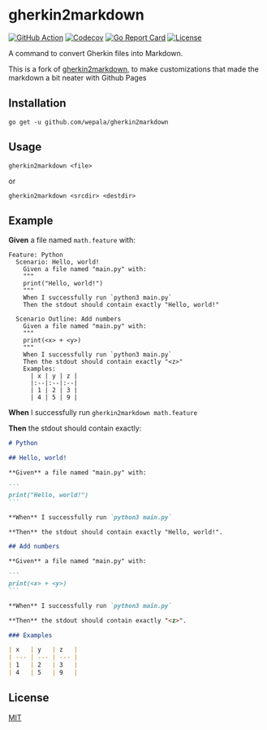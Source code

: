 # gherkin2markdown

[![GitHub Action](https://img.shields.io/github/workflow/status/wepala/gherkin2markdown/main?style=flat-square)](https://github.com/wepala/gherkin2markdown/actions)
[![Codecov](https://img.shields.io/codecov/c/github/wepala/gherkin2markdown.svg?style=flat-square)](https://codecov.io/gh/wepala/gherkin2markdown)
[![Go Report Card](https://goreportcard.com/badge/github.com/wepala/gherkin2markdown?style=flat-square)](https://goreportcard.com/report/github.com/wepala/gherkin2markdown)
[![License](https://img.shields.io/github/license/wepala/gherkin2markdown.svg?style=flat-square)](LICENSE)

A command to convert Gherkin files into Markdown.

This is a fork of [gherkin2markdown](https://github.com/raviqqe/gherkin2markdown), to make customizations that made the 
markdown a bit neater with Github Pages 

## Installation

```
go get -u github.com/wepala/gherkin2markdown
```

## Usage

```
gherkin2markdown <file>
```

or

```
gherkin2markdown <srcdir> <destdir>
```

## Example

**Given** a file named `math.feature` with:

```gherkin
Feature: Python
  Scenario: Hello, world!
    Given a file named "main.py" with:
    """
    print("Hello, world!")
    """
    When I successfully run `python3 main.py`
    Then the stdout should contain exactly "Hello, world!"

  Scenario Outline: Add numbers
    Given a file named "main.py" with:
    """
    print(<x> + <y>)
    """
    When I successfully run `python3 main.py`
    Then the stdout should contain exactly "<z>"
    Examples:
      | x | y | z |
      |:--|:--|:--|
      | 1 | 2 | 3 |
      | 4 | 5 | 9 |
```

**When** I successfully run `gherkin2markdown math.feature`

**Then** the stdout should contain exactly:

````markdown
# Python

## Hello, world!

**Given** a file named "main.py" with:

```
print("Hello, world!")
```

**When** I successfully run `python3 main.py`

**Then** the stdout should contain exactly "Hello, world!".

## Add numbers

**Given** a file named "main.py" with:

```
print(<x> + <y>)
```

**When** I successfully run `python3 main.py`

**Then** the stdout should contain exactly "<z>".

### Examples

| x   | y   | z   |
| --- | --- | --- |
| 1   | 2   | 3   |
| 4   | 5   | 9   |
````

## License

[MIT](LICENSE)
